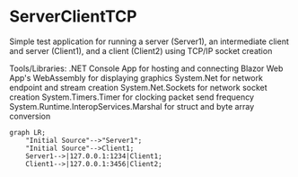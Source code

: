 # ServerClientTCP
Simple test application for running a server (Server1), an intermediate client and server (Client1), and a client (Client2) using TCP/IP socket creation

Tools/Libraries:
.NET Console App for hosting and connecting
Blazor Web App's WebAssembly for displaying graphics
System.Net for network endpoint and stream creation
System.Net.Sockets for network socket creation
System.Timers.Timer for clocking packet send frequency
System.Runtime.InteropServices.Marshal for struct and byte array conversion

```mermaid
graph LR;
    "Initial Source"-->"Server1";
    "Initial Source"-->Client1;
    Server1-->|127.0.0.1:1234|Client1;
    Client1-->|127.0.0.1:3456|Client2;
```